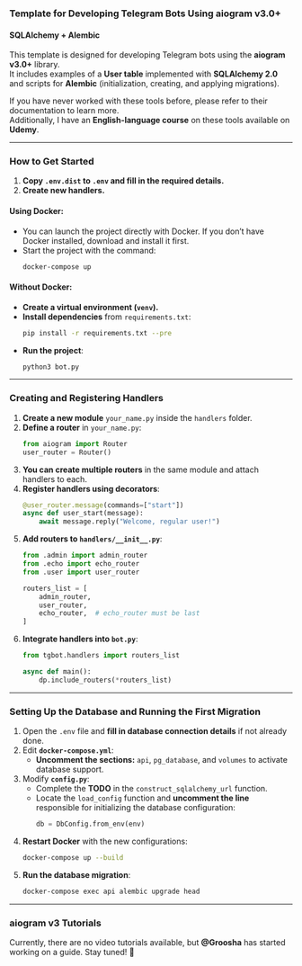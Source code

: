 ### **Template for Developing Telegram Bots Using aiogram v3.0+**
#### **SQLAlchemy + Alembic**

This template is designed for developing Telegram bots using the **aiogram v3.0+** library.  
It includes examples of a **User table** implemented with **SQLAlchemy 2.0** and scripts for **Alembic** (initialization, creating, and applying migrations).

If you have never worked with these tools before, please refer to their documentation to learn more.  
Additionally, I have an **English-language course** on these tools available on **Udemy**.

---

### **How to Get Started**

1. **Copy `.env.dist` to `.env` and fill in the required details.**  
2. **Create new handlers.**  

#### **Using Docker:**
- You can launch the project directly with Docker. If you don’t have Docker installed, download and install it first.
- Start the project with the command:
  ```sh
  docker-compose up
  ```

#### **Without Docker:**
- **Create a virtual environment (`venv`).**
- **Install dependencies** from `requirements.txt`:
  ```sh
  pip install -r requirements.txt --pre
  ```
- **Run the project**:
  ```sh
  python3 bot.py
  ```

---

### **Creating and Registering Handlers**

1. **Create a new module** `your_name.py` inside the `handlers` folder.
2. **Define a router** in `your_name.py`:
   ```python
   from aiogram import Router
   user_router = Router()
   ```
3. **You can create multiple routers** in the same module and attach handlers to each.
4. **Register handlers using decorators**:
   ```python
   @user_router.message(commands=["start"])
   async def user_start(message):
       await message.reply("Welcome, regular user!")
   ```
5. **Add routers to `handlers/__init__.py`**:
   ```python
   from .admin import admin_router
   from .echo import echo_router
   from .user import user_router

   routers_list = [
       admin_router,
       user_router,
       echo_router,  # echo_router must be last
   ]
   ```
6. **Integrate handlers into `bot.py`**:
   ```python
   from tgbot.handlers import routers_list

   async def main():
       dp.include_routers(*routers_list)
   ```

---

### **Setting Up the Database and Running the First Migration**

1. Open the `.env` file and **fill in database connection details** if not already done.
2. Edit **`docker-compose.yml`**:  
   - **Uncomment the sections:** `api`, `pg_database`, and `volumes` to activate database support.
3. Modify **`config.py`**:  
   - Complete the **TODO** in the `construct_sqlalchemy_url` function.
   - Locate the `load_config` function and **uncomment the line** responsible for initializing the database configuration:
     ```python
     db = DbConfig.from_env(env)
     ```
4. **Restart Docker** with the new configurations:
   ```sh
   docker-compose up --build
   ```
5. **Run the database migration**:
   ```sh
   docker-compose exec api alembic upgrade head
   ```

---

### **aiogram v3 Tutorials**
Currently, there are no video tutorials available, but **@Groosha** has started working on a guide. Stay tuned! 🚀